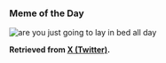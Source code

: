 ### Meme of the Day

<img src="../static/lay-in-bed.webp" alt="are you just going to lay in bed all day">

**Retrieved from [X (Twitter)](https://x.com/eliyudin/status/1799893418769789415).**
